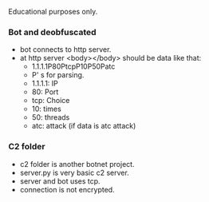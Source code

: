 Educational purposes only.

### Bot and deobfuscated
* bot connects to http server.
* at http server \<body>\</body> should be data like that:
  * 1.1.1.1P80PtcpP10P50Patc
  * P' s for parsing.
  * 1.1.1.1: IP
  * 80: Port
  * tcp: Choice
  * 10: times
  * 50: threads
  * atc: attack (if data is atc attack)

### C2 folder
* c2 folder is another botnet project.
* server.py is very basic c2 server.
* server and bot uses tcp.
* connection is not encrypted.
